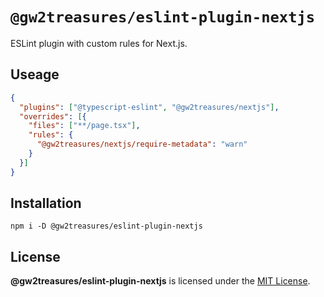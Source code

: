 # `@gw2treasures/eslint-plugin-nextjs`

ESLint plugin with custom rules for Next.js.

## Useage

```json
{
  "plugins": ["@typescript-eslint", "@gw2treasures/nextjs"],
  "overrides": [{
    "files": ["**/page.tsx"],
    "rules": {
      "@gw2treasures/nextjs/require-metadata": "warn"
    }
  }]
}

```

## Installation

```
npm i -D @gw2treasures/eslint-plugin-nextjs
```

## License

**@gw2treasures/eslint-plugin-nextjs** is licensed under the [MIT License](./LICENSE).
